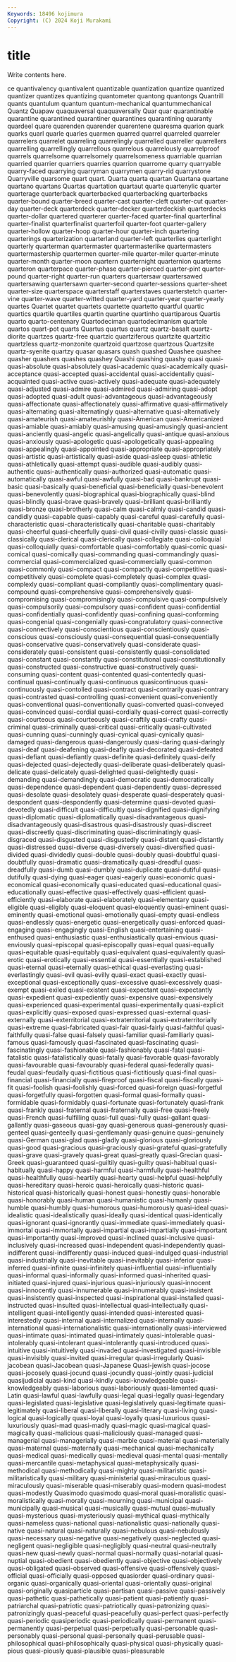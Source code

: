 ```yaml
---
Keywords: 18496 kojimura
Copyright: (C) 2024 Koji Murakami
---
```


# title

Write contents here.



ce quantivalency quantivalent quantizable
quantization quantize quantized quantizer quantizes quantizing quantometer quantong quantongs Quantrill
quants quantulum quantum quantum-mechanical quantummechanical Quantz Quapaw quaquaversal quaquaversally Quar
quar quarantinable quarantine quarantined quarantiner quarantines quarantining quaranty quardeel quare
quarenden quarender quarentene quaresma quarion quark quarks quarl quarle quarles
quarmen quarred quarrel quarreled quarreler quarrelers quarrelet quarreling quarrelingly quarrelled
quarreller quarrellers quarrelling quarrellingly quarrellous quarrelous quarrelously quarrelproof quarrels quarrelsome
quarrelsomely quarrelsomeness quarriable quarrian quarried quarrier quarriers quarries quarrion quarrome
quarry quarryable quarry-faced quarrying quarryman quarrymen quarry-rid quarrystone Quarryville quarsome
quart quart. Quarta quarta quartan Quartana quartane quartano quartans Quartas
quartation quartaut quarte quartenylic quarter quarterage quarterback quarterbacked quarterbacking quarterbacks
quarter-bound quarter-breed quarter-cast quarter-cleft quarter-cut quarter-day quarter-deck quarterdeck quarter-decker quarterdeckish
quarterdecks quarter-dollar quartered quarterer quarter-faced quarter-final quarterfinal quarter-finalist quarterfinalist quarterfoil
quarter-foot quarter-gallery quarter-hollow quarter-hoop quarter-hour quarter-inch quartering quarterings quarterization quarterland
quarter-left quarterlies quarterlight quarterly quarterman quartermaster quartermasterlike quartermasters quartermastership quartermen
quarter-mile quarter-miler quarter-minute quarter-month quarter-moon quartern quarternight quarternion quarterns quarteron
quarterpace quarter-phase quarter-pierced quarter-pint quarter-pound quarter-right quarter-run quarters quartersaw quartersawed
quartersawing quartersawn quarter-second quarter-sessions quarter-sheet quarter-size quarterspace quarterstaff quarterstaves quarterstetch
quarter-vine quarter-wave quarter-witted quarter-yard quarter-year quarter-yearly quartes Quartet quartet quartets
quartette quartetto quartful quartic quartics quartile quartiles quartin quartine quartinho
quartiparous Quartis quarto quarto-centenary Quartodeciman quartodecimanism quartole quartos quart-pot quarts
Quartus quartus quartz quartz-basalt quartz-diorite quartzes quartz-free quartzic quartziferous quartzite
quartzitic quartzless quartz-monzonite quartzoid quartzose quartzous Quartzsite quartz-syenite quartzy quasar
quasars quash quashed Quashee quashee quasher quashers quashes quashey Quashi
quashing quashy quasi quasi- quasi-absolute quasi-absolutely quasi-academic quasi-academically quasi-acceptance quasi-accepted
quasi-accidental quasi-accidentally quasi-acquainted quasi-active quasi-actively quasi-adequate quasi-adequately quasi-adjusted quasi-admire quasi-admired
quasi-admiring quasi-adopt quasi-adopted quasi-adult quasi-advantageous quasi-advantageously quasi-affectionate quasi-affectionately quasi-affirmative quasi-affirmatively
quasi-alternating quasi-alternatingly quasi-alternative quasi-alternatively quasi-amateurish quasi-amateurishly quasi-American quasi-Americanized quasi-amiable quasi-amiably
quasi-amusing quasi-amusingly quasi-ancient quasi-anciently quasi-angelic quasi-angelically quasi-antique quasi-anxious quasi-anxiously quasi-apologetic
quasi-apologetically quasi-appealing quasi-appealingly quasi-appointed quasi-appropriate quasi-appropriately quasi-artistic quasi-artistically quasi-aside quasi-asleep
quasi-athletic quasi-athletically quasi-attempt quasi-audible quasi-audibly quasi-authentic quasi-authentically quasi-authorized quasi-automatic quasi-automatically
quasi-awful quasi-awfully quasi-bad quasi-bankrupt quasi-basic quasi-basically quasi-beneficial quasi-beneficially quasi-benevolent quasi-benevolently
quasi-biographical quasi-biographically quasi-blind quasi-blindly quasi-brave quasi-bravely quasi-brilliant quasi-brilliantly quasi-bronze quasi-brotherly
quasi-calm quasi-calmly quasi-candid quasi-candidly quasi-capable quasi-capably quasi-careful quasi-carefully quasi-characteristic quasi-characteristically
quasi-charitable quasi-charitably quasi-cheerful quasi-cheerfully quasi-civil quasi-civilly quasi-classic quasi-classically quasi-clerical quasi-clerically
quasi-collegiate quasi-colloquial quasi-colloquially quasi-comfortable quasi-comfortably quasi-comic quasi-comical quasi-comically quasi-commanding quasi-commandingly
quasi-commercial quasi-commercialized quasi-commercially quasi-common quasi-commonly quasi-compact quasi-compactly quasi-competitive quasi-competitively quasi-complete
quasi-completely quasi-complex quasi-complexly quasi-compliant quasi-compliantly quasi-complimentary quasi-compound quasi-comprehensive quasi-comprehensively quasi-compromising
quasi-compromisingly quasi-compulsive quasi-compulsively quasi-compulsorily quasi-compulsory quasi-confident quasi-confidential quasi-confidentially quasi-confidently quasi-confining
quasi-conforming quasi-congenial quasi-congenially quasi-congratulatory quasi-connective quasi-connectively quasi-conscientious quasi-conscientiously quasi-conscious quasi-consciously
quasi-consequential quasi-consequentially quasi-conservative quasi-conservatively quasi-considerate quasi-considerately quasi-consistent quasi-consistently quasi-consolidated quasi-constant
quasi-constantly quasi-constitutional quasi-constitutionally quasi-constructed quasi-constructive quasi-constructively quasi-consuming quasi-content quasi-contented quasi-contentedly
quasi-continual quasi-continually quasi-continuous quasicontinuous quasi-continuously quasi-contolled quasi-contract quasi-contrarily quasi-contrary quasi-contrasted
quasi-controlling quasi-convenient quasi-conveniently quasi-conventional quasi-conventionally quasi-converted quasi-conveyed quasi-convinced quasi-cordial quasi-cordially
quasi-correct quasi-correctly quasi-courteous quasi-courteously quasi-craftily quasi-crafty quasi-criminal quasi-criminally quasi-critical quasi-critically
quasi-cultivated quasi-cunning quasi-cunningly quasi-cynical quasi-cynically quasi-damaged quasi-dangerous quasi-dangerously quasi-daring quasi-daringly
quasi-deaf quasi-deafening quasi-deafly quasi-decorated quasi-defeated quasi-defiant quasi-defiantly quasi-definite quasi-definitely quasi-deify
quasi-dejected quasi-dejectedly quasi-deliberate quasi-deliberately quasi-delicate quasi-delicately quasi-delighted quasi-delightedly quasi-demanding quasi-demandingly
quasi-democratic quasi-democratically quasi-dependence quasi-dependent quasi-dependently quasi-depressed quasi-desolate quasi-desolately quasi-desperate quasi-desperately
quasi-despondent quasi-despondently quasi-determine quasi-devoted quasi-devotedly quasi-difficult quasi-difficultly quasi-dignified quasi-dignifying quasi-diplomatic
quasi-diplomatically quasi-disadvantageous quasi-disadvantageously quasi-disastrous quasi-disastrously quasi-discreet quasi-discreetly quasi-discriminating quasi-discriminatingly quasi-disgraced
quasi-disgusted quasi-disgustedly quasi-distant quasi-distantly quasi-distressed quasi-diverse quasi-diversely quasi-diversified quasi-divided quasi-dividedly
quasi-double quasi-doubly quasi-doubtful quasi-doubtfully quasi-dramatic quasi-dramatically quasi-dreadful quasi-dreadfully quasi-dumb quasi-dumbly
quasi-duplicate quasi-dutiful quasi-dutifully quasi-dying quasi-eager quasi-eagerly quasi-economic quasi-economical quasi-economically quasi-educated
quasi-educational quasi-educationally quasi-effective quasi-effectively quasi-efficient quasi-efficiently quasi-elaborate quasi-elaborately quasi-elementary quasi-eligible
quasi-eligibly quasi-eloquent quasi-eloquently quasi-eminent quasi-eminently quasi-emotional quasi-emotionally quasi-empty quasi-endless quasi-endlessly
quasi-energetic quasi-energetically quasi-enforced quasi-engaging quasi-engagingly quasi-English quasi-entertaining quasi-enthused quasi-enthusiastic quasi-enthusiastically
quasi-envious quasi-enviously quasi-episcopal quasi-episcopally quasi-equal quasi-equally quasi-equitable quasi-equitably quasi-equivalent quasi-equivalently
quasi-erotic quasi-erotically quasi-essential quasi-essentially quasi-established quasi-eternal quasi-eternally quasi-ethical quasi-everlasting quasi-everlastingly
quasi-evil quasi-evilly quasi-exact quasi-exactly quasi-exceptional quasi-exceptionally quasi-excessive quasi-excessively quasi-exempt quasi-exiled
quasi-existent quasi-expectant quasi-expectantly quasi-expedient quasi-expediently quasi-expensive quasi-expensively quasi-experienced quasi-experimental quasi-experimentally
quasi-explicit quasi-explicitly quasi-exposed quasi-expressed quasi-external quasi-externally quasi-exterritorial quasi-extraterritorial quasi-extraterritorially quasi-extreme
quasi-fabricated quasi-fair quasi-fairly quasi-faithful quasi-faithfully quasi-false quasi-falsely quasi-familiar quasi-familiarly quasi-famous
quasi-famously quasi-fascinated quasi-fascinating quasi-fascinatingly quasi-fashionable quasi-fashionably quasi-fatal quasi-fatalistic quasi-fatalistically quasi-fatally
quasi-favorable quasi-favorably quasi-favourable quasi-favourably quasi-federal quasi-federally quasi-feudal quasi-feudally quasi-fictitious quasi-fictitiously
quasi-final quasi-financial quasi-financially quasi-fireproof quasi-fiscal quasi-fiscally quasi-fit quasi-foolish quasi-foolishly quasi-forced
quasi-foreign quasi-forgetful quasi-forgetfully quasi-forgotten quasi-formal quasi-formally quasi-formidable quasi-formidably quasi-fortunate quasi-fortunately
quasi-frank quasi-frankly quasi-fraternal quasi-fraternally quasi-free quasi-freely quasi-French quasi-fulfilling quasi-full quasi-fully
quasi-gallant quasi-gallantly quasi-gaseous quasi-gay quasi-generous quasi-generously quasi-genteel quasi-genteelly quasi-gentlemanly quasi-genuine
quasi-genuinely quasi-German quasi-glad quasi-gladly quasi-glorious quasi-gloriously quasi-good quasi-gracious quasi-graciously quasi-grateful
quasi-gratefully quasi-grave quasi-gravely quasi-great quasi-greatly quasi-Grecian quasi-Greek quasi-guaranteed quasi-guiltily quasi-guilty
quasi-habitual quasi-habitually quasi-happy quasi-harmful quasi-harmfully quasi-healthful quasi-healthfully quasi-heartily quasi-hearty quasi-helpful
quasi-helpfully quasi-hereditary quasi-heroic quasi-heroically quasi-historic quasi-historical quasi-historically quasi-honest quasi-honestly quasi-honorable
quasi-honorably quasi-human quasi-humanistic quasi-humanly quasi-humble quasi-humbly quasi-humorous quasi-humorously quasi-ideal quasi-idealistic
quasi-idealistically quasi-ideally quasi-identical quasi-identically quasi-ignorant quasi-ignorantly quasi-immediate quasi-immediately quasi-immortal quasi-immortally
quasi-impartial quasi-impartially quasi-important quasi-importantly quasi-improved quasi-inclined quasi-inclusive quasi-inclusively quasi-increased quasi-independent
quasi-independently quasi-indifferent quasi-indifferently quasi-induced quasi-indulged quasi-industrial quasi-industrially quasi-inevitable quasi-inevitably quasi-inferior
quasi-inferred quasi-infinite quasi-infinitely quasi-influential quasi-influentially quasi-informal quasi-informally quasi-informed quasi-inherited quasi-initiated
quasi-injured quasi-injurious quasi-injuriously quasi-innocent quasi-innocently quasi-innumerable quasi-innumerably quasi-insistent quasi-insistently quasi-inspected
quasi-inspirational quasi-installed quasi-instructed quasi-insulted quasi-intellectual quasi-intellectually quasi-intelligent quasi-intelligently quasi-intended quasi-interested
quasi-interestedly quasi-internal quasi-internalized quasi-internally quasi-international quasi-internationalistic quasi-internationally quasi-interviewed quasi-intimate quasi-intimated
quasi-intimately quasi-intolerable quasi-intolerably quasi-intolerant quasi-intolerantly quasi-introduced quasi-intuitive quasi-intuitively quasi-invaded quasi-investigated
quasi-invisible quasi-invisibly quasi-invited quasi-irregular quasi-irregularly Quasi-jacobean quasi-Jacobean quasi-Japanese Quasi-jewish quasi-jocose
quasi-jocosely quasi-jocund quasi-jocundly quasi-jointly quasi-judicial quasijudicial quasi-kind quasi-kindly quasi-knowledgeable quasi-knowledgeably
quasi-laborious quasi-laboriously quasi-lamented quasi-Latin quasi-lawful quasi-lawfully quasi-legal quasi-legally quasi-legendary quasi-legislated
quasi-legislative quasi-legislatively quasi-legitimate quasi-legitimately quasi-liberal quasi-liberally quasi-literary quasi-living quasi-logical quasi-logically
quasi-loyal quasi-loyally quasi-luxurious quasi-luxuriously quasi-mad quasi-madly quasi-magic quasi-magical quasi-magically quasi-malicious
quasi-maliciously quasi-managed quasi-managerial quasi-managerially quasi-marble quasi-material quasi-materially quasi-maternal quasi-maternally quasi-mechanical
quasi-mechanically quasi-medical quasi-medically quasi-medieval quasi-mental quasi-mentally quasi-mercantile quasi-metaphysical quasi-metaphysically quasi-methodical
quasi-methodically quasi-mighty quasi-militaristic quasi-militaristically quasi-military quasi-ministerial quasi-miraculous quasi-miraculously quasi-miserable quasi-miserably
quasi-modern quasi-modest quasi-modestly Quasimodo quasimodo quasi-moral quasi-moralistic quasi-moralistically quasi-morally quasi-mourning
quasi-municipal quasi-municipally quasi-musical quasi-musically quasi-mutual quasi-mutually quasi-mysterious quasi-mysteriously quasi-mythical quasi-mythically
quasi-nameless quasi-national quasi-nationalistic quasi-nationally quasi-native quasi-natural quasi-naturally quasi-nebulous quasi-nebulously quasi-necessary
quasi-negative quasi-negatively quasi-neglected quasi-negligent quasi-negligible quasi-negligibly quasi-neutral quasi-neutrally quasi-new quasi-newly
quasi-normal quasi-normally quasi-notarial quasi-nuptial quasi-obedient quasi-obediently quasi-objective quasi-objectively quasi-obligated quasi-observed
quasi-offensive quasi-offensively quasi-official quasi-officially quasi-opposed quasiorder quasi-ordinary quasi-organic quasi-organically quasi-oriental
quasi-orientally quasi-original quasi-originally quasiparticle quasi-partisan quasi-passive quasi-passively quasi-pathetic quasi-pathetically quasi-patient
quasi-patiently quasi-patriarchal quasi-patriotic quasi-patriotically quasi-patronizing quasi-patronizingly quasi-peaceful quasi-peacefully quasi-perfect quasi-perfectly
quasi-periodic quasiperiodic quasi-periodically quasi-permanent quasi-permanently quasi-perpetual quasi-perpetually quasi-personable quasi-personably quasi-personal
quasi-personally quasi-perusable quasi-philosophical quasi-philosophically quasi-physical quasi-physically quasi-pious quasi-piously quasi-plausible quasi-pleasurable
